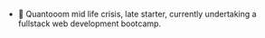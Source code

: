 - 👋 Quantooom mid life crisis, late starter, currently undertaking a fullstack web development bootcamp.
